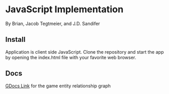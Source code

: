 # JavaScript Implementation

By Brian, Jacob Tegtmeier, and J.D. Sandifer

## Install
Application is client side JavaScript. Clone the repository and start the app by opening the index.html file with your favorite web browser.

## Docs

[GDocs Link](https://docs.google.com/drawings/d/13IUMvbf1KpPO9cJAxKnNcrpnFxWET8lATru_58gblss/edit?usp=sharing) for the game entity relationship graph
